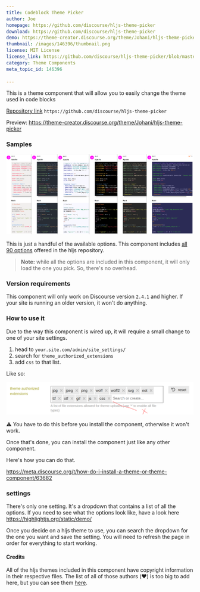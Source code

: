 ```yaml
---
title: Codeblock Theme Picker
author: Joe
homepage: https://github.com/discourse/hljs-theme-picker
download: https://github.com/discourse/hljs-theme-picker
demo: https://theme-creator.discourse.org/theme/Johani/hljs-theme-picker
thumbnail: /images/146396/thumbnail.png
license: MIT License
license_link: https://github.com/discourse/hljs-theme-picker/blob/master/LICENSE
category: Theme Components
meta_topic_id: 146396

---
```

This is a theme component that will allow you to easily change the theme used in code blocks

[Repository link](https://github.com/discourse/hljs-theme-picker)
`https://github.com/discourse/hljs-theme-picker`

Preview:
 https://theme-creator.discourse.org/theme/Johani/hljs-theme-picker

### Samples

![Some examples of the colors available: 690x294](/images/146396/8TSD5FL8D8sSQGC21kiqHYtiq5X.png) 

This is just a handful of the available options. This component includes [all 90 options](https://highlightjs.org/static/demo/) offered in the hljs repository. 

>  **Note:** while all the options are included in this component, it will only load the one you pick. So, there's no overhead.

### Version requirements

This component will only work on Discourse version `2.4.1` and higher. If your site is running an older version, it won't do anything. 

### How to use it
Due to the way this component is wired up, it will require a small change to one of your site settings. 

1. head to `your.site.com/admin/site_settings/`
2. search for `theme_authorized_extensions`
3. add `css` to that list.

Like so: 

![add css to theme authorized extensions: 690x121, 75%](/images/146396/nxwKrNv4bUwMrSzOMn9zRxwnwP4.png) 

:warning: You have to do this before you install the component, otherwise it won't work.

Once that's done, you can install the component just like any other component. 

Here's how you can do that.

 https://meta.discourse.org/t/how-do-i-install-a-theme-or-theme-component/63682

### settings

There's only one setting. It's a dropdown that contains a list of all the options. If you need to see what the options look like, have a look here https://highlightjs.org/static/demo/

Once you decide on a hljs theme to use, you can search the dropdown for the one you want and save the setting. You will need to refresh the page in order for everything to start working.

#### Credits

All of the hljs themes included in this component have copyright information in their respective files. The list of all of those authors (:heart:) is too big to add here, but you can see them [here](https://github.com/discourse/hljs-theme-picker/tree/master/assets).